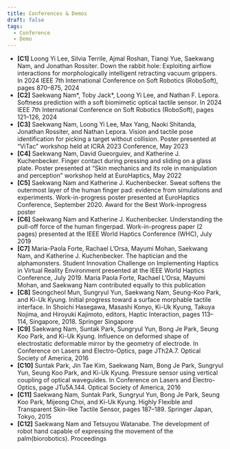 ```yaml
---
title: Conferences & Demos
draft: false
tags:
  - Conference
  - Demo
---
```

- **[C1]** Loong Yi Lee, Silvia Terrile, Ajmal Roshan, Tianqi Yue, Saekwang Nam, and Jonathan Rossiter. Down the rabbit hole: Exploiting airflow interactions for morphologically intelligent retracting vacuum grippers. In 2024 IEEE 7th International Conference on Soft Robotics (RoboSoft), pages 870–875, 2024
- **[C2]** Saekwang Nam*, Toby Jack*, Loong Yi Lee, and Nathan F. Lepora. Softness prediction with a soft biomimetic optical tactile sensor. In 2024 IEEE 7th International Conference on Soft Robotics (RoboSoft), pages 121–126, 2024
- **[C3]** Saekwang Nam, Loong Yi Lee, Max Yang, Naoki Shitanda, Jonathan Rossiter, and Nathan Lepora. Vision and tactile pose identification for picking a target without collision. Poster presented at “ViTac” workshop held at ICRA 2023 Conference, May 2023
- **[C4]** Saekwang Nam, David Gueorguiev, and Katherine J. Kuchenbecker. Finger contact during pressing and sliding on a glass plate. Poster presented at “Skin mechanics and its role in manipulation and perception” workshop held at EuroHaptics, May 2022
- **[C5]** Saekwang Nam and Katherine J. Kuchenbecker. Sweat softens the outermost layer of the human finger pad: evidence from simulations and experiments. Work-in-progress poster presented at EuroHaptics Conference, September 2020. Award for the Best Work-inprogress poster
- **[C6]** Saekwang Nam and Katherine J. Kuchenbecker. Understanding the pull-off force of the human fingerpad. Work-in-progress paper (2 pages) presented at the IEEE World Haptics Conference (WHC), July 2019
- **[C7]** Maria-Paola Forte, Rachael L’Orsa, Mayumi Mohan, Saekwang Nam, and Katherine J. Kuchenbecker. The haptician and the alphamonsters. Student Innovation Challenge on Implementing Haptics in Virtual Reality Environment presented at the IEEE World Haptics Conference, July 2019. Maria Paola Forte, Rachael L’Orsa, Mayumi Mohan, and Saekwang Nam contributed equally to this publication
- **[C8]** Seongcheol Mun, Sungryul Yun, Saekwang Nam, Seung-Koo Park, and Ki-Uk Kyung. Initial progress toward a surface morphable tactile interface. In Shoichi Hasegawa, Masashi Konyo, Ki-Uk Kyung, Takuya Nojima, and Hiroyuki Kajimoto, editors, Haptic Interaction, pages 113–114, Singapore, 2018. Springer Singapore
- **[C9]** Saekwang Nam, Suntak Park, Sungryul Yun, Bong Je Park, Seung Koo Park, and Ki-Uk Kyung. Influence on deformed shape of electrostatic deformable mirror by the geometry of electrode. In Conference on Lasers and Electro-Optics, page JTh2A.7. Optical Society of America, 2016
- **[C10]** Suntak Park, Jin Tae Kim, Saekwang Nam, Bong Je Park, Sungryul Yun, Seung Koo Park, and Ki-Uk Kyung. Pressure sensor using vertical coupling of optical waveguides. In Conference on Lasers and Electro-Optics, page JTu5A.144. Optical Society of America, 2016
- **[C11]** Saekwang Nam, Suntak Park, Sungryul Yun, Bong Je Park, Seung Koo Park, Mijeong Choi, and Ki-Uk Kyung. Highly Flexible and Transparent Skin-like Tactile Sensor, pages 187–189. Springer Japan, Tokyo, 2015
- **[C12]** Saekwang Nam and Tetsuyou Watanabe. The development of robot hand capable of expressing the movement of the palm(biorobotics). Proceedings